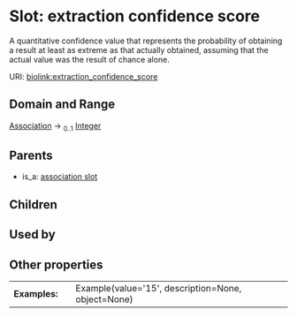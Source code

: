 
# Slot: extraction confidence score


A quantitative confidence value that represents the probability of obtaining a result at least as extreme as that actually obtained, assuming that the actual value was the result of chance alone.

URI: [biolink:extraction_confidence_score](https://w3id.org/biolink/vocab/extraction_confidence_score)


## Domain and Range

[Association](Association.md) &#8594;  <sub>0..1</sub> [Integer](types/Integer.md)

## Parents

 *  is_a: [association slot](association_slot.md)

## Children


## Used by


## Other properties

|  |  |  |
| --- | --- | --- |
| **Examples:** | | Example(value='15', description=None, object=None) |

